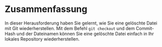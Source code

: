 # Zusammenfassung

In dieser Herausforderung haben Sie gelernt, wie Sie eine gelöschte Datei mit Git wiederherstellen. Mit dem Befehl `git checkout` und dem Commit-Hash und der Dateinamen können Sie eine gelöschte Datei einfach in Ihr lokales Repository wiederherstellen.
